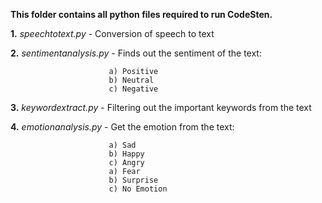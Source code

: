 **This folder contains all python files required to run CodeSten.**

**1.** _speechtotext.py_ - Conversion of speech to text

**2.** _sentimentanalysis.py_ - Finds out the sentiment of the text:

                          a) Positive
                          b) Neutral
                          c) Negative

**3.** _keywordextract.py_ - Filtering out the important keywords from the text

**4.** _emotionanalysis.py_ - Get the emotion from the text:

                          a) Sad
                          b) Happy
                          c) Angry 
                          a) Fear
                          b) Surprise
                          c) No Emotion
